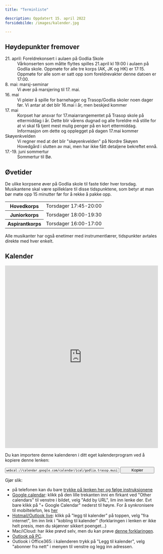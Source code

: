 ```yaml
---
title: "Terminliste"

description: Oppdatert 15. april 2022
forsidebilde: /images/kalender.jpg

---
```


## Høydepunkter fremover

<dl>
<dt>21. april: Foreldrekonsert i aulaen på Godlia Skole</dt>
<dd>
  Vårkonserten som måtte flyttes spilles 21.april kl 19:00 i aulaen på Godlia skole.
  Oppmøte for alle tre korps (AK, JK og HK) er 17:15. Oppmøte for alle som  er satt opp som foreldrevakter denne datoen er 17:00.
</dd>
<dt>8. mai: marsj-seminar</dt>
<dd>
Vi øver på marsjering til 17. mai.
</dd>
<dt>16. mai</dt>
<dd>
  Vi pleier å spille for barnehager og Trasop/Godlia skoler noen dager før. Vi antar at det blir 16.mai i år, men beskjed kommer 
</dd>
<dt>17. mai</dt>
<dd>
  Korpset har ansvar for 17.maiarrangementet på Trasop skole på
  ettermiddag i år. Dette blir vårens dugnad
  og alle foreldre må stille for at vi skal få
  tjent mest mulig penger på en kort
  ettermiddag. Informasjon om dette og
  opplegget på dagen 17.mai kommer
</dd>
<dt>Skøyenkvelden</dt>
<dd>Vi regner med at det blir "skøyenkvelden" på Nordre Skøyen Hovedgård i slutten av mai, men har ikke fått detaljene bekreftet ennå.
<dt>17.-19. juni sommertur</dt>
<dd>
  Sommertur til Bø.
</dd>
</dl>

## Øvetider

De ulike korpsene øver på Godlia skole til faste tider hver torsdag. Musikantene skal være spilleklare til disse tidspunktene, som betyr at man bør møte opp 15 minutter før for å rekke å pakke opp.

<table>
<tr><th>Hovedkorps</th>   <td>Torsdager 17:45-20:00</td>
<tr><th>Juniorkorps</th>  <td>Torsdager 18:00-19:30</td>
<tr><th>Aspirantkorps</th><td>Torsdager 16:00-17:00</td>
</table>

Alle musikanter har også enetimer med instrumentlærer, tidspunkter avtales direkte med hver enkelt.

## Kalender

<iframe src="https://calendar.google.com/calendar/embed?showTitle=0&amp;showNav=0&amp;showDate=0&amp;showCalendars=0&amp;showTz=0&amp;mode=AGENDA&amp;height=600&amp;wkst=2&amp;bgcolor=%23FFFFFF&amp;src=godlia.trasop.musikkorps%40gmail.com&amp;color=%2342104A&amp;ctz=Europe%2FOslo" style="border-width:0" width="100%" height="600" frameborder="0" scrolling="no"></iframe>

Du kan importere denne kalenderen i ditt eget kalenderprogram ved å kopiere denne lenken:

<input type="text" id="copytextarea"  style="width: calc(100% - 8rem); display: inline-block; font-family: monospace; font-size: small" value="webcal://calendar.google.com/calendar/ical/godlia.trasop.musikkorps%40gmail.com/public/basic.ics"></input>
<button id="copyTextBtn" style="width: 7rem">Kopier</button>

<script>
  copyTextarea = document.querySelector('#copytextarea');
  copyTextarea.addEventListener('click', function(event) {
    copyTextarea.focus();
    copyTextarea.select();
  });
  copyTextBtn = document.querySelector('#copyTextBtn');
  copyTextBtn.addEventListener('click', function(event) {
    copyTextarea.focus();
    copyTextarea.select();
    try {
      let successful = document.execCommand('copy');
    } catch(err) {
      alert('Unable to copy');
    }
  });
</script>

Gjør slik:

- på telefonen kan du bare [trykke på lenken her og følge instruksjonene](webcal://calendar.google.com/calendar/ical/godlia.trasop.musikkorps%40gmail.com/public/basic.ics)
- [Google calendar](https://support.google.com/calendar/answer/37100?co=GENIE.Platform%3DDesktop&amp;hl=en): klikk på den lille trekanten inni en firkant ved "Other calendars" til venstre i bildet, velg "Add by URL", lim inn lenke der. Evt bare klikk på "+ Google Calendar" nederst til høyre. For å synkronisere til mobiltelefon, les [her](https://support.google.com/calendar/answer/151674?hl=no)
- [Hotmail/Outlook live](https://support.office.com/en-us/article/Import-or-subscribe-to-a-calendar-in-Outlook-com-or-Outlook-on-the-web-CFF1429C-5AF6-41EC-A5B4-74F2C278E98C?ui=en-US&amp;rs=en-US&amp;ad=US&amp;fromAR=1): klikk på "legg til kalender" på toppen, velg "fra internet", lim inn link i "kobling til kalender" (forklaringen i lenken er ikke helt presis, men du skjønner sikkert poenget...)
- Mac/iCloud: har ikke prøvd selv, men du kan prøve [denne forklaringen](https://support.apple.com/en-us/HT202361).
- [Outlook på PC](https://support.office.com/en-us/article/View-and-subscribe-to-Internet-Calendars-f6248506-e144-4508-b658-c838b6067597).
- Outlook i Office365: i kalenderen trykk på "Legg til kalender", velg "abonner fra nett" i menyen til venstre og legg inn adressen.
